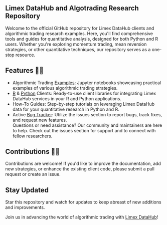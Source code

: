
## Limex DataHub and Algotrading Research Repository

Welcome to the official GitHub repository for Limex DataHub clients and algorithmic trading research examples. Here, you'll find comprehensive tools and guides for quantitative analysis, designed for both Python and R users. Whether you're exploring momentum trading, mean reversion strategies, or other quantitative techniques, our repository serves as a one-stop resource.

## Features  👩‍💻

 - Algorithmic Trading [Examples](https://github.com/Limex-com/AlgoTrading): Jupyter notebooks showcasing practical examples of various algorithmic trading strategies.
 - [R](https://github.com/Limex-com/limexhub-r) & [Python](https://github.com/Limex-com/limexhub-python)  Clients: Ready-to-use client libraries for integrating Limex DataHub services in your R and Python applications.
 - How-To Guides: Step-by-step tutorials on leveraging Limex DataHub data for your quantitative research in Python and R.
 - Active [Bug Tracker](https://github.com/Limex-com/-Issues-): Utilize the issues section to report bugs, track fixes, and request new features.   
Questions or need assistance? Our community and maintainers are here to help. Check out the issues section for support and to connect with fellow researchers.

## Contributions 🙋‍♀️

Contributions are welcome! If you'd like to improve the documentation, add new strategies, or enhance the existing client code, please submit a pull request or create an issue.

## Stay Updated

Star this repository and watch for updates to keep abreast of new additions and improvements.

Join us in advancing the world of algorithmic trading with [Limex DataHub](https://datahub.limex.com)!


<!--

**Here are some ideas to get you started:**

🙋‍♀️ A short introduction - what is your organization all about?
🌈 Contribution guidelines - how can the community get involved?
👩‍💻 Useful resources - where can the community find your docs? Is there anything else the community should know?
🍿 Fun facts - what does your team eat for breakfast?
🧙 Remember, you can do mighty things with the power of [Markdown](https://docs.github.com/github/writing-on-github/getting-started-with-writing-and-formatting-on-github/basic-writing-and-formatting-syntax)
-->
